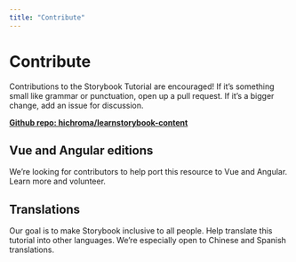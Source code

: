 ```yaml
---
title: "Contribute"
---
```


# Contribute

Contributions to the Storybook Tutorial are encouraged! If it’s something small like grammar or punctuation, open up a pull request. If it’s a bigger change, add an issue for discussion.

[**Github repo: hichroma/learnstorybook-content**](https://github.com/hichroma/learnstorybook-content)

## Vue and Angular editions

We’re looking for contributors to help port this resource to Vue and Angular. Learn more and volunteer.

## Translations

Our goal is to make Storybook inclusive to all people. Help translate this tutorial into other languages. We’re especially open to Chinese and Spanish translations.
